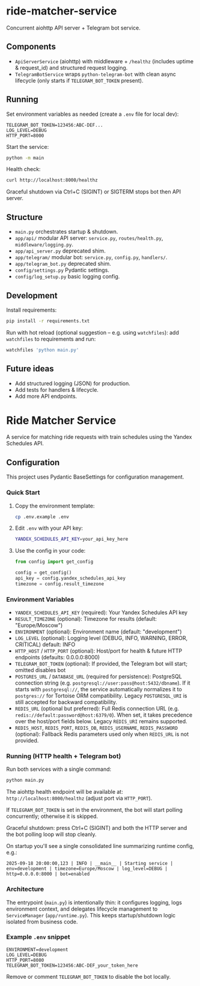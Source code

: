 # ride-matcher-service

Concurrent aiohttp API server + Telegram bot service.

## Components

* `ApiServerService` (aiohttp) with middleware + `/healthz` (includes uptime & request_id) and structured request
  logging.
* `TelegramBotService` wraps `python-telegram-bot` with clean async lifecycle (only starts if `TELEGRAM_BOT_TOKEN`
  present).

## Running

Set environment variables as needed (create a `.env` file for local dev):

```env
TELEGRAM_BOT_TOKEN=123456:ABC-DEF...
LOG_LEVEL=DEBUG
HTTP_PORT=8000
```

Start the service:

```bash
python -m main
```

Health check:

```bash
curl http://localhost:8000/healthz
```

Graceful shutdown via Ctrl+C (SIGINT) or SIGTERM stops bot then API server.

## Structure

* `main.py` orchestrates startup & shutdown.
* `app/api/` modular API server: `service.py`, `routes/health.py`, `middleware/logging.py`.
* `app/api_server.py` deprecated shim.
* `app/telegram/` modular bot: `service.py`, `config.py`, `handlers/`.
* `app/telegram_bot.py` deprecated shim.
* `config/settings.py` Pydantic settings.
* `config/log_setup.py` basic logging config.

## Development

Install requirements:

```bash
pip install -r requirements.txt
```

Run with hot reload (optional suggestion – e.g. using `watchfiles`): add `watchfiles` to requirements and run:

```bash
watchfiles 'python main.py'
```

## Future ideas

* Add structured logging (JSON) for production.
* Add tests for handlers & lifecycle.
* Add more API endpoints.

# Ride Matcher Service

A service for matching ride requests with train schedules using the Yandex Schedules API.

## Configuration

This project uses Pydantic BaseSettings for configuration management.

### Quick Start

1. Copy the environment template:

   ```bash
   cp .env.example .env
   ```

2. Edit `.env` with your API key:

   ```bash
   YANDEX_SCHEDULES_API_KEY=your_api_key_here
   ```

3. Use the config in your code:

   ```python
   from config import get_config

   config = get_config()
   api_key = config.yandex_schedules_api_key
   timezone = config.result_timezone
   ```

### Environment Variables

* `YANDEX_SCHEDULES_API_KEY` (required): Your Yandex Schedules API key
* `RESULT_TIMEZONE` (optional): Timezone for results (default: "Europe/Moscow")
* `ENVIRONMENT` (optional): Environment name (default: "development")
* `LOG_LEVEL` (optional): Logging level (DEBUG, INFO, WARNING, ERROR, CRITICAL) default: INFO
* `HTTP_HOST` / `HTTP_PORT` (optional): Host/port for health & future HTTP endpoints (defaults: 0.0.0.0:8000)
* `TELEGRAM_BOT_TOKEN` (optional): If provided, the Telegram bot will start; omitted disables bot
* `POSTGRES_URL` / `DATABASE_URL` (required for persistence): PostgreSQL connection string (e.g. `postgresql://user:pass@host:5432/dbname`). If it starts with `postgresql://`, the service automatically normalizes it to `postgres://` for Tortoise ORM compatibility. Legacy `POSTGRESQL_URI` is still accepted for backward compatibility.
* `REDIS_URL` (optional but preferred): Full Redis connection URL (e.g. `redis://default:password@host:6379/0`). When set, it takes precedence over the host/port fields below. Legacy `REDIS_URI` remains supported.
* `REDIS_HOST`, `REDIS_PORT`, `REDIS_DB`, `REDIS_USERNAME`, `REDIS_PASSWORD` (optional): Fallback Redis parameters used only when `REDIS_URL` is not provided.

### Running (HTTP health + Telegram bot)

Run both services with a single command:

```bash
python main.py
```

The aiohttp health endpoint will be available at: `http://localhost:8000/healthz` (adjust port via `HTTP_PORT`).

If `TELEGRAM_BOT_TOKEN` is set in the environment, the bot will start polling concurrently; otherwise it is skipped.

Graceful shutdown: press Ctrl+C (SIGINT) and both the HTTP server and the bot polling loop will stop cleanly.

On startup you'll see a single consolidated line summarizing runtime config, e.g.:

```text
2025-09-18 20:00:00,123 | INFO | __main__ | Starting service | env=development | timezone=Europe/Moscow | log_level=DEBUG | http=0.0.0.0:8000 | bot=enabled
```

### Architecture

The entrypoint (`main.py`) is intentionally thin: it configures logging, logs environment context, and delegates
lifecycle management to `ServiceManager` (`app/runtime.py`). This keeps startup/shutdown logic isolated from business
code.

### Example `.env` snippet

```dotenv
ENVIRONMENT=development
LOG_LEVEL=DEBUG
HTTP_PORT=8080
TELEGRAM_BOT_TOKEN=123456:ABC-DEF_your_token_here
```

Remove or comment `TELEGRAM_BOT_TOKEN` to disable the bot locally.
